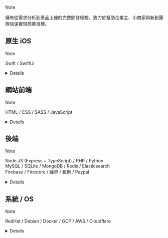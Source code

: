 > [!NOTE]
> 擁有從需求分析到產品上線的完整開發經驗，致力於幫助企業主、小商家與新創團隊快速實現商業目標。

## 原生 iOS

> [!NOTE]
> Swift / SwiftUI

<details>

- 專精於 **UIKit** 純代碼開發，摒棄 Storyboard，擅長動態佈局、多層次 ViewController 管理及自定義動畫設計。
- 深入掌握 **SwiftUI** 的聲明式語法與特性，靈活應用於各類場景，根據需求選擇最佳技術方案。
- 上架多款涵蓋人才媒合、社群互動及電商功能的應用，全面參與需求分析、技術實現與性能優化。
- 開發高效工具如 [UIKit 聲明式語法擴展](https://github.com/pardnchiu/ExSwift) 實用項目，提供實用範例與實現靈活開發。

</details>

## 網站前端

> [!NOTE]
> HTML / CSS / SASS / JavaScript

<details>

- 精通  **HTML**、**CSS / SASS** 與 **純 JavaScript**，開發，專注於模組化功能構建，並具備**響應式設計 (RWD)** 與效能優化的豐富經驗。
- 使用原生 API 和純 JavaScript 開發多項實用項目如：
    - [QuickUI 前端框架](https://quickui.pardn.io)
    - [NanoMD Markdown 編輯器](https://nanomd.pardn.io)
    - [NanoJSON JSON 編輯器](https://nanojson.pardn.io) 
    - [FlexPlyr 媒體播放器](https://flexplyr.pardn.io) 
    - [RenderJS 前端擴展](https://renderjs.pardn.io) 
    - [網頁版架站](https://pardn.io/website-builder)
    - [PDF 轉檔](https://pardnchiu.github.io/pdf2image) 
    - [Skill Icons Picker](https://pardnchiu.github.io/skill-icons-picker)
    - [基本款後台](https://demo-admin.pardn.io)

</details>

## 後端

> [!NOTE]
> Node.JS (Express + TypeScript) / PHP / Python<br>
> MySQL / SQLite / MongoDB / Redis / Elasticsearch<br>
> Firebase / Firestore / 綠界 / 藍新 / Paypal

<details>

- 精通 **Node.js**（搭配 **Express / TypeScript**）與 **PHP**，專注於開發高效能 API 與伺服器端應用。
熟練使用 **Python** 和 **Node.js** 進行數據分析與網路爬蟲，快速抓取與處理大規模數據。
- 熟悉 **MySQL / MariaDB** 結構化數據操作，並擅長使用 **MongoDB** 和 **Redis** 進行快取與分布式數據處理。
- 善於利用 **Elasticsearch** 實現全文檢索與數據分析，優化查詢性能並提升系統效率。
- 精通 **Firebase** 和 **Firestore** 等 NoSQL 雲端服務，實現即時數據同步與無伺服器架構應用。
- 熟悉金流系統串接，已有多次**綠界**、**藍新**和 **PayPal** 的整合經驗，並確保支付系統的安全加密與穩定運行。

</details>

## 系統 / OS

> [!NOTE]
> RedHat / Debian / Docker / GCP / AWS / Cloudflare

<details>

- 精通多種 Linux 發行版，擅長高可用性集群設計，具備 Proxmox 集群配置及伺服器快速部署經驗。
- 擁有豐富的硬體管理經驗，包括 HPE、Dell、Supermicro 與 ASRockRack 的伺服器操作。
- 自營微型機房，提供穩定的主機代管與健康監控服務，保障網站與應用的長期穩定運行。

</details>

